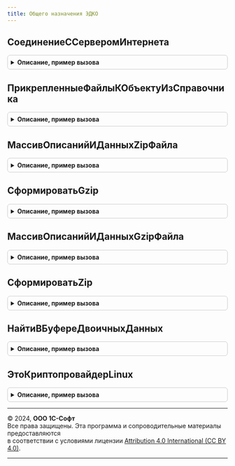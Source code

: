```yaml
---
title: Общего назначения ЭДКО
---
```



## СоединениеССерверомИнтернета
<details style="margin: 1em 0; padding: 0.5em; border: 1px solid #ccc; border-radius: 6px;">

<summary style="font-weight: bold; cursor: pointer;">Описание, пример вызова</summary>

```bsl

// Устанавливает соединение с сервером Интернета по протоколу HTTP(s).
//
// Параметры:
//  URL                 - Строка - url сервера в формате [Протокол://]<Сервер>/.
//  ПараметрыСоединения - Структуруа - дополнительные параметры для "тонкой" настройки.
//    * Таймаут - Число - определяет время ожидания осуществляемого соединения и операций, в секундах.
//
Функция СоединениеССерверомИнтернета(URL, ПараметрыСоединения = Неопределено) Экспорт
```

Пример вызова
```bsl
Результат = ОбщегоНазначенияЭДКО.СоединениеССерверомИнтернета(URL, ПараметрыСоединения);
```
</details>

## ПрикрепленныеФайлыКОбъектуИзСправочника
<details style="margin: 1em 0; padding: 0.5em; border: 1px solid #ccc; border-radius: 6px;">

<summary style="font-weight: bold; cursor: pointer;">Описание, пример вызова</summary>

```bsl

// Возвращает записи присоединенных файлов объекта.
//
// Параметры:
//  Объект                       - Ссылка - ссылка на объект, который может содержать присоединенные файлы,
//                               - Массив - массив ссылок на объекты.
//  ИменаСправочников            - Строка - имена справочников присоединенных файлов через запятую, при пустом значении
//                                 используется имя справочника по умолчанию,
//                               - Неопределено - использовать имя справочника по умолчанию,
//                                 при равенстве Неопределено параметров ИменаСправочников, ИсходноеИмяФайла,
//                                 ПоляПрисоединенногоФайла и если в параметре Объект передан не массив, в параметре
//                                 ВключатьПомеченныеНаУдаление передана Истина, используется стандартная процедура,
//                                 возвращающая массив ссылок на присоединенные файлы из всех справочников присоединенных
//                                 файлов объекта.
//  ИсходноеИмяФайла             - Строка - исходное имя присоединенного файла, хранимое в ресурсе ИсходноеИмяФайла,
//                                 не ограничено 150 символами, как имя файла без расширения в стандартном реквизите Наименование,
//                                 при пустом значении возвращаются все файлы,
//                               - Неопределено - вернуть все файлы, см. также ИменаСправочников.
//  ПоляПрисоединенногоФайла     - Строка - возвращаемые поля справочника присоединенных файлов через запятую,
//                                 при непустом значении возвращается таблица значений, первая колонка содержит ссылку
//                                 на присоединенный файл, следующие колонки соответствуют перечисленным полям
//                                 справочника, при пустом значении возвращается массив ссылок на присоединенные файлы.
//                                 Неопределено - вернуть только ссылки на присоединенные файлы,
//                                 см. также ИменаСправочников.
//  ВключатьПомеченныеНаУдаление - Булево - при значении Истина возвращать также помеченные на удаление.
//
// Возвращаемое значение:
//  Массив                       - массив ссылок на присоединенные файлы, возвращается при пустом значении
//                                 ПоляПрисоединенногоФайла,
//  ТаблицаЗначений              - таблица со ссылками на присоединенные файлы в первой колонке, значениями
//                                 перечисленных в ПоляПрисоединенногоФайла полей справочника присоединенных файлов
//                                 в следующих колонках.
//
Функция ПрикрепленныеФайлыКОбъектуИзСправочника( Экспорт
```

Пример вызова
```bsl
Результат = ОбщегоНазначенияЭДКО.ПрикрепленныеФайлыКОбъектуИзСправочника();
```
</details>

## МассивОписанийИДанныхZipФайла
<details style="margin: 1em 0; padding: 0.5em; border: 1px solid #ccc; border-radius: 6px;">

<summary style="font-weight: bold; cursor: pointer;">Описание, пример вызова</summary>

```bsl

// Возвращает массив с описаниями и данными файлов внутри архива zip.
//
// Параметры:
//  ИмяФайлаПотокИлиДвоичныеДанные - Строка, Поток, ДвоичныеДанные - zip-архив.
//  ВозвращатьМассивПриОшибке      - Булево - возвращать массив прочитанной информации о файлах, если формат
//                                   последнего файла некорректный и количество корректных файлов больше нуля.
//
// Возвращаемое значение:
//  Массив       - информация о файлах в архиве.
//    * ФорматНеПоддерживается   - Булево - формат файла некорректный, обработка на этом файле прекращается.
//    * Версия                   - Число.
//    * МетодСжатия              - Число - 0 - без сжатия, 8 - Deflate.
//    * Дата                     - Дата.
//    * КонтрольнаяСумма         - Число.
//    * ДлинаРаспакованныхДанных - Число.
//    * ИмяФайла                 - Строка.
//    * УпакованныеДанные        - БуферДвоичныхДанных.
//  Неопределено - формат последнего файла некорректный и значение параметра ВозвращатьМассивПриОшибке равно Ложь
//                 либо архив не содержит корректных файлов.
//
Функция МассивОписанийИДанныхZipФайла(ИмяФайлаПотокИлиДвоичныеДанные, ВозвращатьМассивПриОшибке = Ложь) Экспорт
```

Пример вызова
```bsl
Результат = ОбщегоНазначенияЭДКО.МассивОписанийИДанныхZipФайла(ИмяФайлаПотокИлиДвоичныеДанные, ВозвращатьМассивПриОшибке);
```
</details>

## СформироватьGzip
<details style="margin: 1em 0; padding: 0.5em; border: 1px solid #ccc; border-radius: 6px;">

<summary style="font-weight: bold; cursor: pointer;">Описание, пример вызова</summary>

```bsl

// По описаниям и данным файлов записывает архив gzip (формат обычно используется для сжатия одного файла).
//
//  МассивОписанийИДанных - Массив - информация о файлах в архиве.
//    * МетодСжатия              - Число - 8 - Deflate.
//    * Дата                     - Дата.
//    * КонтрольнаяСумма         - Число.
//    * ДлинаРаспакованныхДанных - Число.
//    * ИмяФайла                 - Строка - может быть пустым.
//    * УпакованныеДанные        - БуферДвоичныхДанных.
//  ИмяФайлаИлиПоток      - Строка, Поток - файл для сохранения gzip-архива.
//
Процедура СформироватьGzip(МассивОписанийИДанных, ИмяФайлаИлиПоток) Экспорт
```

Пример вызова
```bsl
ОбщегоНазначенияЭДКО.СформироватьGzip(МассивОписанийИДанных, ИмяФайлаИлиПоток) 
```
</details>

## МассивОписанийИДанныхGzipФайла
<details style="margin: 1em 0; padding: 0.5em; border: 1px solid #ccc; border-radius: 6px;">

<summary style="font-weight: bold; cursor: pointer;">Описание, пример вызова</summary>

```bsl

// Возвращает массив с описаниями и данными файлов внутри архива gzip (формат обычно используется для сжатия одного
// файла).
//
// Параметры:
//  ИмяФайлаПотокИлиДвоичныеДанные - Строка, Поток, ДвоичныеДанные - gzip-архив.
//  ВозвращатьМассивПриОшибке      - Булево - возвращать массив прочитанной информации о файлах, если формат
//                                   последнего файла некорректный и количество корректных файлов больше нуля.
//  ИмяФайлаПоУмолчанию            - Строка - имя файла, возвращаемое, если имя файла в gzip-архиве не задано.
//
// Возвращаемое значение:
//  Массив       - информация о файлах в архиве.
//    * ФорматНеПоддерживается   - Булево - формат файла некорректный, обработка на этом файле прекращается.
//    * Версия                   - Число.
//    * МетодСжатия              - Число - 8 - Deflate.
//    * Дата                     - Дата.
//    * КонтрольнаяСумма         - Число.
//    * ДлинаРаспакованныхДанных - Число.
//    * ИмяФайла                 - Строка - может быть не задано, тогда заполняется из ИмяФайлаПоУмолчанию.
//    * УпакованныеДанные        - БуферДвоичныхДанных.
//    * Комментарий              - Строка.
//  Неопределено - формат последнего файла некорректный и значение параметра ВозвращатьМассивПриОшибке равно Ложь
//                 либо архив не содержит корректных файлов.
//
Функция МассивОписанийИДанныхGzipФайла(ИмяФайлаПотокИлиДвоичныеДанные, ВозвращатьМассивПриОшибке = Ложь, Экспорт
```

Пример вызова
```bsl
Результат = ОбщегоНазначенияЭДКО.МассивОписанийИДанныхGzipФайла(ИмяФайлаПотокИлиДвоичныеДанные, ВозвращатьМассивПриОшибке, );
```
</details>

## СформироватьZip
<details style="margin: 1em 0; padding: 0.5em; border: 1px solid #ccc; border-radius: 6px;">

<summary style="font-weight: bold; cursor: pointer;">Описание, пример вызова</summary>

```bsl

// По описаниям и данным файлов записывает архив zip.
//
//  МассивОписанийИДанных - Массив - информация о файлах в архиве.
//    * МетодСжатия              - Число - 8 - Deflate.
//    * Дата                     - Дата.
//    * КонтрольнаяСумма         - Число.
//    * ДлинаРаспакованныхДанных - Число.
//    * ИмяФайла                 - Строка.
//    * УпакованныеДанные        - БуферДвоичныхДанных.
//  ИмяФайлаИлиПоток      - Строка, Поток - файл для сохранения gzip-архива.
//  КодировкаИменФайлов   - Строка - "cp866", свойственная более ранним версиям zip, или "utf-8", используемая
//                          по умолчанию объектами платформы "ЧтениеZipФайла" и "ЗаписьZipФайла".
//
Процедура СформироватьZip(МассивОписанийИДанных, ИмяФайлаИлиПоток, КодировкаИменФайлов = "utf-8") Экспорт
```

Пример вызова
```bsl
ОбщегоНазначенияЭДКО.СформироватьZip(МассивОписанийИДанных, ИмяФайлаИлиПоток, КодировкаИменФайлов);
```
</details>

## НайтиВБуфереДвоичныхДанных
<details style="margin: 1em 0; padding: 0.5em; border: 1px solid #ccc; border-radius: 6px;">

<summary style="font-weight: bold; cursor: pointer;">Описание, пример вызова</summary>

```bsl

// Поиск строки в буфере двоичных данных.
//
// Параметры:
//  Буфер      - БуферДвоичныхДанных - буфер для поиска.
//  СтрокаВHex - Строка - строка шестнадцатеричных символов.
//
// Возвращаемое значение:
//  Число        - индекс первой строки.
//  Неопределено - если строка не найдена в буфере.
Функция НайтиВБуфереДвоичныхДанных(Буфер, СтрокаВHex) Экспорт
```

Пример вызова
```bsl
Результат = ОбщегоНазначенияЭДКО.НайтиВБуфереДвоичныхДанных(Буфер, СтрокаВHex) 
```
</details>

## ЭтоКриптопровайдерLinux
<details style="margin: 1em 0; padding: 0.5em; border: 1px solid #ccc; border-radius: 6px;">

<summary style="font-weight: bold; cursor: pointer;">Описание, пример вызова</summary>

```bsl

// Проверяет, что следует использовать криптопровайдер с параметрами, применяемыми в Linux.
//
//  Возвращаемое значение - Булево - Истина для Linux и MacOS.
//
Функция ЭтоКриптопровайдерLinux() Экспорт
```

Пример вызова
```bsl
Результат = ОбщегоНазначенияЭДКО.ЭтоКриптопровайдерLinux() 
```
</details>

---

© 2024, **ООО 1С-Софт**  
Все права защищены. Эта программа и сопроводительные материалы предоставляются  
в соответствии с условиями лицензии [Attribution 4.0 International (CC BY 4.0)](https://creativecommons.org/licenses/by/4.0/legalcode).

---
